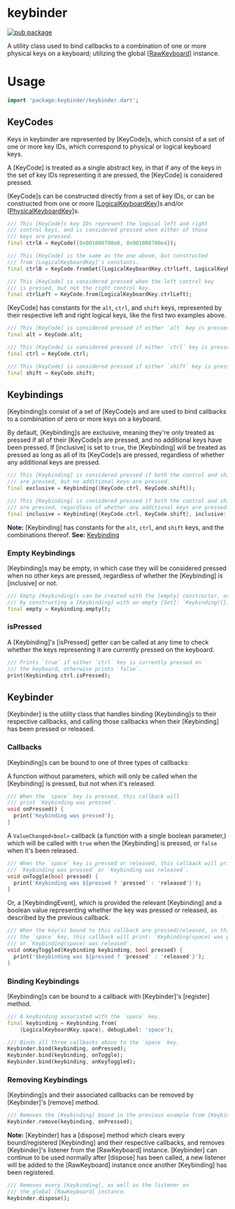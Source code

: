 # keybinder

[![pub package](https://img.shields.io/pub/v/keybinder.svg)](https://pub.dev/packages/keybinder)

A utility class used to bind callbacks to a combination of one or more
physical keys on a keyboard; utilizing the global
[[RawKeyboard](https://api.flutter.dev/flutter/services/RawKeyboard-class.html)]
instance.

# Usage

```dart
import 'package:keybinder/keybinder.dart';
```

## KeyCodes

Keys in keybinder are represented by [KeyCode]s, which consist
of a set of one or more key IDs, which correspond to physical
or logical keyboard keys.

A [KeyCode] is treated as a single abstract key, in that if any
of the keys in the set of key IDs representing it are pressed,
the [KeyCode] is considered pressed.

[KeyCode]s can be constructed directly from a set of key IDs, or
can be constructed from one or more
[[LogicalKeyboardKey](https://api.flutter.dev/flutter/services/LogicalKeyboardKey-class.html)]s
and/or [[PhysicalKeyboardKey](https://api.flutter.dev/flutter/services/PhysicalKeyboardKey-class.html)]s.

```dart
/// This [KeyCode]s key IDs represent the logical left and right
/// control keys, and is considered pressed when either of those
/// keys are pressed.
final ctrlA = KeyCode({0x001000700e0, 0x001000700e4});

/// This [KeyCode] is the same as the one above, but constructed
/// from [LogicalKeyboardKey]'s constants.
final ctrlB = KeyCode.fromSet({LogicalKeyboardKey.ctrlLeft, LogicalKeyboardKey.ctrlRight});

/// This [KeyCode] is considered pressed when the left control key
/// is pressed, but not the right control key.
final ctrlLeft = KeyCode.from(LogicalKeyboardKey.ctrlLeft);
```

[KeyCode] has constants for the `alt`, `ctrl`, and `shift` keys,
represented by their respective left and right logical keys, like
the first two examples above.

```dart
/// This [KeyCode] is considered pressed if either `alt` key is pressed.
final alt = KeyCode.alt;

/// This [KeyCode] is considered pressed if either `ctrl` key is pressed.
final ctrl = KeyCode.ctrl;

/// This [KeyCode] is considered pressed if either `shift` key is pressed.
final shift = KeyCode.shift;
```

## Keybindings

[Keybinding]s consist of a set of [KeyCode]s and are used to bind
callbacks to a combination of zero or more keys on a keyboard.

By default, [Keybinding]s are exclusive, meaning they're only treated
as pressed if all of their [KeyCode]s are pressed, and no additional
keys have been pressed. If [inclusive] is set to `true`, the [Keybinding]
will be treated as pressed as long as all of its [KeyCode]s are pressed,
regardless of whether any additional keys are pressed.

```dart
/// This [Keybinding] is considered pressed if both the control and shift keys
/// are pressed, but no additional keys are pressed.
final exclusive = Keybinding({KeyCode.ctrl, KeyCode.shift});

/// This [Keybinding] is considered pressed if both the control and shift keys
/// are pressed, regardless of whether any additional keys are pressed.
final inclusive = Keybinding({KeyCode.ctrl, KeyCode.shift}, inclusive: true);
```

__Note:__ [Keybinding] has constants for the `alt`, `ctrl`, and `shift` keys,
and the combinations thereof.
__See:__ [Keybinding](https://pub.dev/documentation/keybinder/latest/keybinder/Keybinding-class.html#constants)

### Empty Keybindings

[Keybinding]s may be empty, in which case they will be considered
pressed when no other keys are pressed, regardless of whether the
[Keybinding] is [inclusive] or not.

```dart
/// Empty [Keybinding]s can be created with the [empty] constructor, or
/// by constructing a [Keybinding] with an empty [Set]: `Keybinding({})`.
final empty = Keybinding.empty();
```

### isPressed

A [Keybinding]'s [isPressed] getter can be called at any time to check
whether the keys representing it are currently pressed on the keyboard.

```dart
/// Prints `true` if either `ctrl` key is currently pressed on
/// the keyboard, otherwise prints `false`.
print(Keybinding.ctrl.isPressed);
```

## Keybinder

[Keybinder] is the utility class that handles binding [Keybinding]s to their
respective callbacks, and calling those callbacks when their [Keybinding]
has been pressed or released.

### Callbacks

[Keybinding]s can be bound to one of three types of callbacks:

A function without parameters, which will only be called when the
[Keybinding] is pressed, but not when it's released.

```dart
/// When the `space` key is pressed, this callback will
/// print `Keybinding was pressed`.
void onPressed() {
  print('Keybinding was pressed');
}
```

A `ValueChanged<bool>` callback (a function with a single boolean parameter,)
which will be called with `true` when the [Keybinding] is pressed, or `false`
when it's been released.

```dart
/// When the `space` key is pressed or released, this callback will print
/// `Keybinding was pressed` or `Keybinding was released`.
void onToggle(bool pressed) {
  print('Keybinding was ${pressed ? 'pressed' : 'released'}');
}
```

Or, a [KeybindingEvent], which is provided the relevant [Keybinding] and
a boolean value representing whether the key was pressed or released, as
described by the previous callback.

```dart
/// When the key(s) bound to this callback are pressed/released, in this case,
/// the `space` key, this callback will print: `Keybinding(space) was pressed`
/// or `Keybinding(space) was released`.
void onKeyToggled(Keybinding keybinding, bool pressed) {
  print('$keybinding was ${pressed ? 'pressed' : 'released'}');
}
```

### Binding Keybindings

[Keybinding]s can be bound to a callback with [Keybinder]'s [register] method.

```dart
/// A keybinding associated with the `space` key.
final keybinding = Keybinding.from(
    {LogicalKeyboardKey.space}, debugLabel: 'space');

/// Binds all three callbacks above to the `space` key.
Keybinder.bind(keybinding, onPressed);
Keybinder.bind(keybinding, onToggle);
Keybinder.bind(keybinding, onKeyToggled);
```

### Removing Keybindings

[Keybinding]s and their associated callbacks can be removed by [Keybinder]'s
[remove] method.

```dart
/// Removes the [Keybinding] bound in the previous example from [Keybinder].
Keybinder.remove(keybinding, onPressed);
```

__Note:__ [Keybinder] has a [dispose] method which clears every
bound/registered [Keybinding] and their respective callbacks, and
removes [Keybinder]'s listener from the [RawKeyboard] instance.
[Keybinder] can continue to be used normally after [dispose] has
been called, a new listener will be added to the [RawKeyboard]
instance once another [Keybinding] has been registered.

```dart
/// Removes every [Keybinding], as well as the listener on
/// the global [RawKeyboard] instance.
Keybinder.dispose();
```
